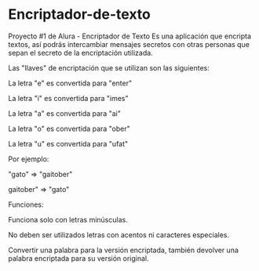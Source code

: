 # Encriptador-de-texto
Proyecto #1 de Alura - Encriptador de Texto
Es una aplicación que encripta textos, así podrás intercambiar mensajes secretos con otras personas que sepan el secreto de la encriptación utilizada.

Las "llaves" de encriptación que se utilizan son las siguientes:

La letra "e" es convertida para "enter"

La letra "i" es convertida para "imes"

La letra "a" es convertida para "ai"

La letra "o" es convertida para "ober"

La letra "u" es convertida para "ufat"


Por ejemplo:

"gato" => "gaitober" 

gaitober" => "gato"

Funciones:

Funciona solo con letras minúsculas.

No deben ser utilizados letras con acentos ni caracteres especiales.

Convertir una palabra para la versión encriptada, también devolver una palabra encriptada para su versión original.


